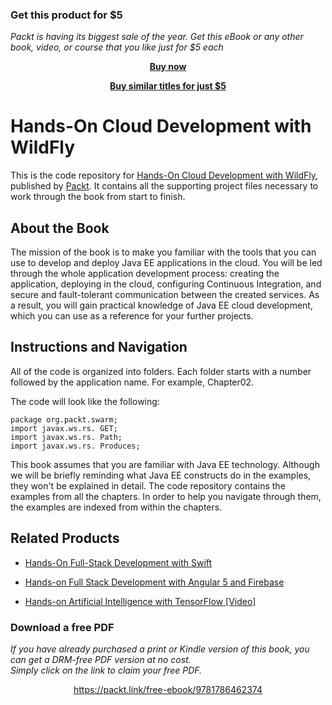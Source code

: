 
### Get this product for $5

<i>Packt is having its biggest sale of the year. Get this eBook or any other book, video, or course that you like just for $5 each</i>


<b><p align='center'>[Buy now](https://packt.link/9781786462374)</p></b>


<b><p align='center'>[Buy similar titles for just $5](https://subscription.packtpub.com/search)</p></b>


# Hands-On Cloud Development with WildFly
This is the code repository for [Hands-On Cloud Development with WildFly](https://www.packtpub.com/web-development/hands-cloud-development-wildfly?utm_source=github&utm_medium=repository&utm_campaign=9781786462374), published by [Packt](https://www.packtpub.com/?utm_source=github). It contains all the supporting project files necessary to work through the book from start to finish.
## About the Book
The mission of the book is to make you familiar with the tools that you can use to develop
and deploy Java EE applications in the cloud. You will be led through the whole application
development process: creating the application, deploying in the cloud, configuring
Continuous Integration, and secure and fault-tolerant communication between the created
services. As a result, you will gain practical knowledge of Java EE cloud development,
which you can use as a reference for your further projects.
## Instructions and Navigation
All of the code is organized into folders. Each folder starts with a number followed by the application name. For example, Chapter02.



The code will look like the following:
```
package org.packt.swarm;
import javax.ws.rs. GET;
import javax.ws.rs. Path;
import javax.ws.rs. Produces;
```

This book assumes that you are familiar with Java EE technology. Although we will be
briefly reminding what Java EE constructs do in the examples, they won't be explained in
detail.
The code repository contains the examples from all the chapters. In order to help you
navigate through them, the examples are indexed from within the chapters.

## Related Products
* [Hands-On Full-Stack Development with Swift](https://www.packtpub.com/web-development/hands-full-stack-development-swift?utm_source=github&utm_medium=repository&utm_campaign=9781788625241)

* [Hands-on Full Stack Development with Angular 5 and Firebase](https://www.packtpub.com/application-development/hands-full-stack-development-angular-5-and-firebase?utm_source=github&utm_medium=repository&utm_campaign=9781788298735)

* [Hands-on Artificial Intelligence with TensorFlow [Video]](https://www.packtpub.com/big-data-and-business-intelligence/hands-artificial-intelligence-tensorflow-video?utm_source=github&utm_medium=repository&utm_campaign=9781789135091)
### Download a free PDF

 <i>If you have already purchased a print or Kindle version of this book, you can get a DRM-free PDF version at no cost.<br>Simply click on the link to claim your free PDF.</i>
<p align="center"> <a href="https://packt.link/free-ebook/9781786462374">https://packt.link/free-ebook/9781786462374 </a> </p>